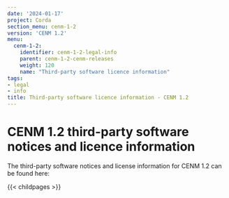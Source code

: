 ```yaml
---
date: '2024-01-17'
project: Corda
section_menu: cenm-1-2
version: 'CENM 1.2'
menu:
  cenm-1-2:
    identifier: cenm-1-2-legal-info
    parent: cenm-1-2-cenm-releases
    weight: 120
    name: "Third-party software licence information"
tags:
- legal
- info
title: Third-party software licence information - CENM 1.2
---
```


# CENM 1.2 third-party software notices and licence information

The third-party software notices and license information for CENM 1.2 can be found here:

{{< childpages >}}
